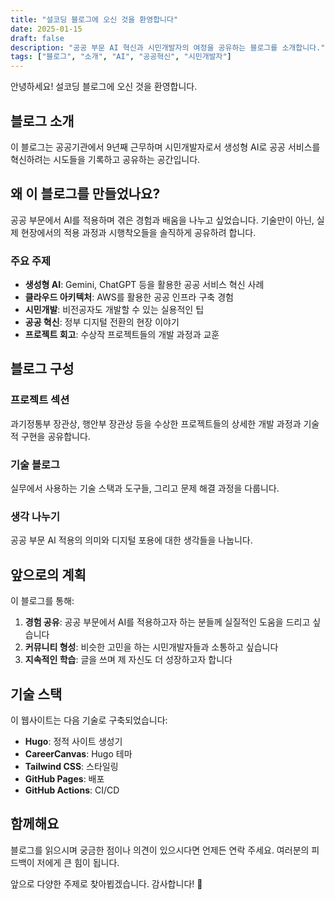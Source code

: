 ```yaml
---
title: "설코딩 블로그에 오신 것을 환영합니다"
date: 2025-01-15
draft: false
description: "공공 부문 AI 혁신과 시민개발자의 여정을 공유하는 블로그를 소개합니다."
tags: ["블로그", "소개", "AI", "공공혁신", "시민개발자"]
---
```


안녕하세요! 설코딩 블로그에 오신 것을 환영합니다.

## 블로그 소개

이 블로그는 공공기관에서 9년째 근무하며 시민개발자로서 생성형 AI로 공공 서비스를 혁신하려는 시도들을 기록하고 공유하는 공간입니다.

## 왜 이 블로그를 만들었나요?

공공 부문에서 AI를 적용하며 겪은 경험과 배움을 나누고 싶었습니다. 기술만이 아닌, 실제 현장에서의 적용 과정과 시행착오들을 솔직하게 공유하려 합니다.

### 주요 주제

- **생성형 AI**: Gemini, ChatGPT 등을 활용한 공공 서비스 혁신 사례
- **클라우드 아키텍처**: AWS를 활용한 공공 인프라 구축 경험
- **시민개발**: 비전공자도 개발할 수 있는 실용적인 팁
- **공공 혁신**: 정부 디지털 전환의 현장 이야기
- **프로젝트 회고**: 수상작 프로젝트들의 개발 과정과 교훈

## 블로그 구성

### 프로젝트 섹션
과기정통부 장관상, 행안부 장관상 등을 수상한 프로젝트들의 상세한 개발 과정과 기술적 구현을 공유합니다.

### 기술 블로그
실무에서 사용하는 기술 스택과 도구들, 그리고 문제 해결 과정을 다룹니다.

### 생각 나누기
공공 부문 AI 적용의 의미와 디지털 포용에 대한 생각들을 나눕니다.

## 앞으로의 계획

이 블로그를 통해:

1. **경험 공유**: 공공 부문에서 AI를 적용하고자 하는 분들께 실질적인 도움을 드리고 싶습니다
2. **커뮤니티 형성**: 비슷한 고민을 하는 시민개발자들과 소통하고 싶습니다
3. **지속적인 학습**: 글을 쓰며 제 자신도 더 성장하고자 합니다

## 기술 스택

이 웹사이트는 다음 기술로 구축되었습니다:

- **Hugo**: 정적 사이트 생성기
- **CareerCanvas**: Hugo 테마
- **Tailwind CSS**: 스타일링
- **GitHub Pages**: 배포
- **GitHub Actions**: CI/CD

## 함께해요

블로그를 읽으시며 궁금한 점이나 의견이 있으시다면 언제든 연락 주세요. 여러분의 피드백이 저에게 큰 힘이 됩니다.

앞으로 다양한 주제로 찾아뵙겠습니다. 감사합니다! 🙏
